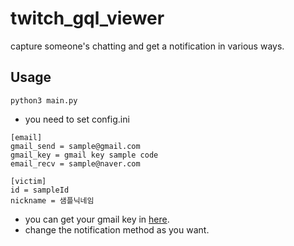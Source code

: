 # twitch_gql_viewer
capture someone's chatting and get a notification in various ways. 
## Usage
```
python3 main.py
```
* you need to set config.ini
```
[email]
gmail_send = sample@gmail.com
gmail_key = gmail key sample code
email_recv = sample@naver.com

[victim]
id = sampleId
nickname = 샘플닉네임
```
* you can get your gmail key in [here](https://myaccount.google.com/u/1/signinoptions/two-step-verification).
* change the notification method as you want. 
